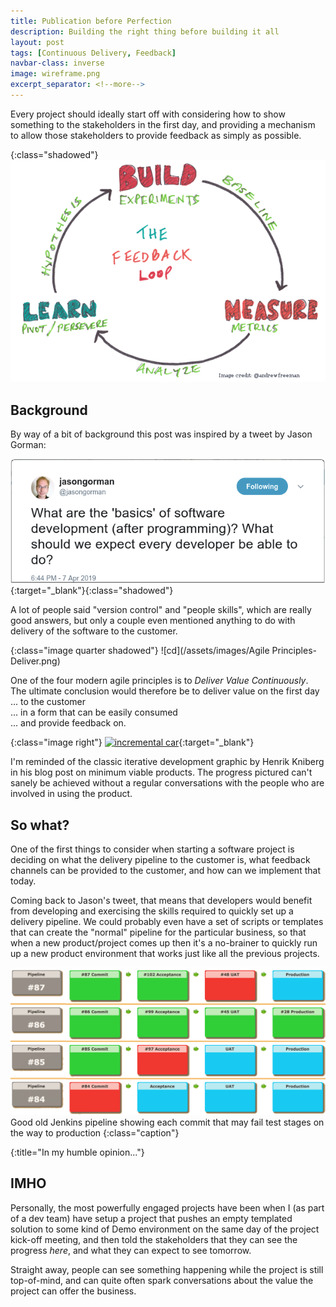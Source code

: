 ```yaml
---
title: Publication before Perfection
description: Building the right thing before building it all
layout: post
tags: [Continuous Delivery, Feedback]
navbar-class: inverse
image: wireframe.png
excerpt_separator: <!--more-->
---
```


Every project should ideally start off with considering how to show something to the stakeholders in the first day, and providing a mechanism to allow those stakeholders to provide feedback as simply as possible.

{:class="shadowed"}
![feedback loop - build, measure, learn](/assets/post_images/feedback_loop.png)

<!--more-->

## Background

By way of a bit of background this post was inspired by a tweet by Jason Gorman:

[![What are the 'basics' of software development (after programming?) What should we expect every developer be able to do?](/assets/post_images/basicsoftware.png)](https://twitter.com/jasongorman/status/1114781031574405120){:target="_blank"}{:class="shadowed"}

A lot of people said "version control" and "people skills", which are really good answers, but only a couple even mentioned anything to do with delivery of the software to the customer.

{:class="image quarter shadowed"}
![cd](/assets/images/Agile Principles-Deliver.png)


One of the four modern agile principles is to _Deliver Value Continuously_.  The ultimate conclusion would therefore be to deliver value on the first day   
... to the customer   
... in a form that can be easily consumed  
... and provide feedback on.

{:class="image right"}
[![incremental car](https://blog.crisp.se/wp-content/uploads/2016/01/mvp.png)](https://blog.crisp.se/2016/01/25/henrikkniberg/making-sense-of-mvp){:target="_blank"}

I'm reminded of the classic iterative development graphic by Henrik Kniberg in his blog post on minimum viable products.  The progress pictured can't  sanely be achieved without a regular conversations with the people who are involved in using the product.


## So what?

One of the first things to consider when starting a software project is deciding on what the delivery pipeline to the customer is, what feedback channels can be provided to the customer, and how can we implement that today.  

Coming back to Jason's tweet, that means that developers would benefit from developing and exercising the skills required to quickly set up a delivery pipeline. We could probably even have a set of scripts or templates that can create the "normal" pipeline for the particular business, so that when a new product/project comes up then it's a no-brainer to quickly run up a new product environment that works just like all the previous projects.

![Old fashioned Jenkins Pipeline](/assets/post_images/jenkins.png)
Good old Jenkins pipeline showing each commit that may fail test stages on the way to production
{:class="caption"}

{:title="In my humble opinion..."}
## IMHO 

Personally, the most powerfully engaged projects have been when I (as part of a dev team) have setup a project that pushes an empty templated solution to some kind of Demo environment on the same day of the project kick-off meeting, and then told the stakeholders that they can see the progress _here_, and what they can expect to see tomorrow.  

Straight away, people can see something happening while the project is still top-of-mind, and can quite often spark conversations about the value the project can offer the business.